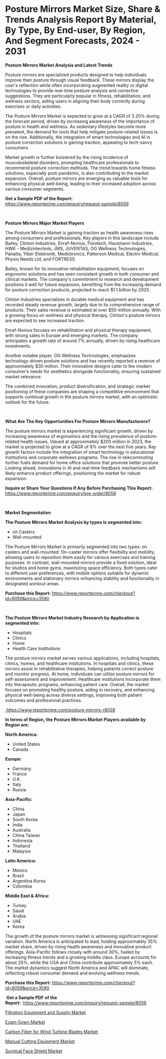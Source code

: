 <p><h1>Posture Mirrors Market Size, Share & Trends Analysis Report By Material, By Type, By End-user, By Region, And Segment Forecasts, 2024 - 2031</h1></p><p><strong>Posture Mirrors Market Analysis and Latest Trends</strong></p>
<p><p>Posture mirrors are specialized products designed to help individuals improve their posture through visual feedback. These mirrors display the user's reflection while often incorporating augmented reality or digital technologies to provide real-time posture analysis and corrective suggestions. They are particularly popular in fitness, rehabilitation, and wellness sectors, aiding users in aligning their body correctly during exercises or daily activities.</p><p>The Posture Mirrors Market is expected to grow at a CAGR of 3.20% during the forecast period, driven by increasing awareness of the importance of posture in health and wellness. As sedentary lifestyles become more prevalent, the demand for tools that help mitigate posture-related issues is on the rise. Additionally, the integration of smart technologies and AI in posture correction solutions is gaining traction, appealing to tech-savvy consumers.</p><p>Market growth is further bolstered by the rising incidence of musculoskeletal disorders, prompting healthcare professionals to recommend posture correction methods. The trend towards home fitness solutions, especially post-pandemic, is also contributing to the market expansion. Overall, posture mirrors are emerging as valuable tools for enhancing physical well-being, leading to their increased adoption across various consumer segments.</p></p>
<p><strong>Get a Sample PDF of the Report:&nbsp;</strong> <a href="https://www.reportprime.com/enquiry/request-sample/8059">https://www.reportprime.com/enquiry/request-sample/8059</a></p>
<p>&nbsp;</p>
<p><strong>Posture Mirrors Major Market Players</strong></p>
<p><p>The Posture Mirrors Market is gaining traction as health awareness rises among consumers and professionals. Key players in this landscape include Bailey, Clinton Industries, Enraf-Nonius, Fisiotech, Hausmann Industries, HWK - Medizintechnik, JMS, JUVENTAS, OG Wellness Technologies, Panatta, Yiber Elektronik, Mediotronics, Patterson Medical, Electro Medical, Physio Needs Ltd, and FORTRESS. </p><p>Bailey, known for its innovative rehabilitation equipment, focuses on ergonomic solutions and has seen consistent growth in both consumer and clinical markets. The company's commitment to research and development positions it well for future expansion, benefiting from the increasing demand for posture correction products, projected to reach $1.1 billion by 2025.</p><p>Clinton Industries specializes in durable medical equipment and has recorded steady revenue growth, largely due to its comprehensive range of products. Their sales revenue is estimated at over $50 million annually. With a growing focus on wellness and physical therapy, Clinton's posture mirrors are expected to see increased traction.</p><p>Enraf-Nonius focuses on rehabilitation and physical therapy equipment, with strong sales in Europe and emerging markets. The company anticipates a growth rate of around 7% annually, driven by rising healthcare investments.</p><p>Another notable player, OG Wellness Technologies, emphasizes technology-driven posture solutions and has recently reported a revenue of approximately $30 million. Their innovative designs cater to the modern consumer’s needs for aesthetics alongside functionality, ensuring sustained market relevance.</p><p>The combined innovation, product diversification, and strategic market positioning of these companies are shaping a competitive environment that supports continual growth in the posture mirrors market, with an optimistic outlook for the future.</p></p>
<p>&nbsp;</p>
<p><strong>What Are The Key Opportunities For Posture Mirrors Manufacturers?</strong></p>
<p><p>The posture mirrors market is experiencing significant growth, driven by increasing awareness of ergonomics and the rising prevalence of posture-related health issues. Valued at approximately $200 million in 2023, the market is projected to grow at a CAGR of 8% over the next five years. Key growth factors include the integration of smart technology in educational institutions and corporate wellness programs. The rise in telecommuting further fuels demand for home office solutions that promote better posture. Looking ahead, innovations in AI and real-time feedback mechanisms will likely enhance product offerings, positioning the market for robust expansion.</p></p>
<p><strong>Inquire or Share Your Questions If Any Before Purchasing This Report:</strong> <a href="https://www.reportprime.com/enquiry/pre-order/8059">https://www.reportprime.com/enquiry/pre-order/8059</a></p>
<p>&nbsp;</p>
<p><strong>Market Segmentation</strong></p>
<p><strong>The Posture Mirrors Market Analysis by types is segmented into:</strong></p>
<p><ul><li>on Casters</li><li>Wall-mounted</li></ul></p>
<p><p>The Posture Mirrors Market is primarily segmented into two types: on casters and wall-mounted. On-caster mirrors offer flexibility and mobility, allowing users to reposition them easily for various exercises and training purposes. In contrast, wall-mounted mirrors provide a fixed solution, ideal for studios and home gyms, maximizing space efficiency. Both types cater to different user preferences, with mobile options suitable for dynamic environments and stationary mirrors enhancing stability and functionality in designated workout areas.</p></p>
<p><strong>Purchase this Report:&nbsp;</strong><a href="https://www.reportprime.com/checkout?id=8059&price=3590">https://www.reportprime.com/checkout?id=8059&price=3590</a></p>
<p>&nbsp;</p>
<p><strong>The Posture Mirrors Market Industry Research by Application is segmented into:</strong></p>
<p><ul><li>Hospitals</li><li>Clinics</li><li>Home</li><li>Health Care Institutions</li></ul></p>
<p><p>The posture mirrors market serves various applications, including hospitals, clinics, homes, and healthcare institutions. In hospitals and clinics, these mirrors assist in rehabilitative therapies, helping patients correct posture and monitor progress. At home, individuals can utilize posture mirrors for self-assessment and improvement. Healthcare institutions incorporate them into therapeutic programs, enhancing patient care. Overall, the market focuses on promoting healthy posture, aiding in recovery, and enhancing physical well-being across diverse settings, improving both patient outcomes and professional practices.</p></p>
<p><a href="https://www.reportprime.com/posture-mirrors-r8059">&nbsp;https://www.reportprime.com/posture-mirrors-r8059</a></p>
<p><strong>In terms of Region, the Posture Mirrors Market Players available by Region are:</strong></p>
<p>
    <p> <strong> North America: </strong>
        <ul>
            <li>United States</li>
            <li>Canada</li>
        </ul>
        </p> 
    <p> <strong> Europe: </strong>
        <ul>
            <li>Germany</li>
            <li>France</li>
            <li>U.K.</li>
            <li>Italy</li>
            <li>Russia</li>
        </ul>
        </p> 
    <p> <strong> Asia-Pacific: </strong>
        <ul>
            <li>China</li>
            <li>Japan</li>
            <li>South Korea</li>
            <li>India</li>
            <li>Australia</li>
            <li>China Taiwan</li>
            <li>Indonesia</li>
            <li>Thailand</li>
            <li>Malaysia</li>
        </ul>
        </p> 
    <p> <strong> Latin America: </strong>
        <ul>
            <li>Mexico</li>
            <li>Brazil</li>
            <li>Argentina Korea</li>
            <li>Colombia</li>
        </ul>
        </p> 
    <p> <strong> Middle East & Africa: </strong>
        <ul>
            <li>Turkey</li>
            <li>Saudi</li>
            <li>Arabia</li>
            <li>UAE</li>
            <li>Korea</li>
        </ul>
    </p>
    </p>
<p><p>The growth of the posture mirrors market is witnessing significant regional variation. North America is anticipated to lead, holding approximately 35% market share, driven by rising health awareness and innovative product offerings. Asia-Pacific follows closely with around 30%, fueled by increasing fitness trends and a growing middle class. Europe accounts for about 25%, while the USA and China contribute approximately 5% each. The market dynamics suggest North America and APAC will dominate, reflecting robust consumer demand and evolving wellness trends.</p></p>
<p><strong>Purchase this Report: </strong><a href="https://www.reportprime.com/checkout?id=8059&price=3590">https://www.reportprime.com/checkout?id=8059&price=3590</a></p>
<p>&nbsp;<strong>Get a Sample PDF of the Report:&nbsp;&nbsp;</strong><a href="https://www.reportprime.com/enquiry/request-sample/8059">https://www.reportprime.com/enquiry/request-sample/8059</a></p>
<p><strong></strong></p>
<p><p><a href="https://issuu.com/reportprime-2/docs/filtration-equipment-and-supply-mar_4a1fc43edac4cf">Filtration Equipment and Supply Market</a></p><p><a href="https://www.linkedin.com/pulse/what-innovations-shaping-exam-gown-market-application-types-jnvmf?trackingId=A1PggppWTcSl2izj%2FGHY9A%3D%3D">Exam Gown Market</a></p><p><a href="https://issuu.com/reportprime-2/docs/carbon-fiber-for-wind-turbine-blade_23429e34b0aa30">Carbon Fiber for Wind Turbine Blades Market</a></p><p><a href="https://medium.com/@earlecmcneil/manual-cutting-equipment-market-strategic-insights-product-evolution-and-market-segmentation-in-81cae976b66f">Manual Cutting Equipment Market</a></p><p><a href="https://www.linkedin.com/pulse/surgical-face-shield-market-size-growing-cagr-6-report-covers-analysis-jeq0e?trackingId=1R%2F%2B0zi0REuOf2hXg2GWhg%3D%3D">Surgical Face Shield Market</a></p></p>